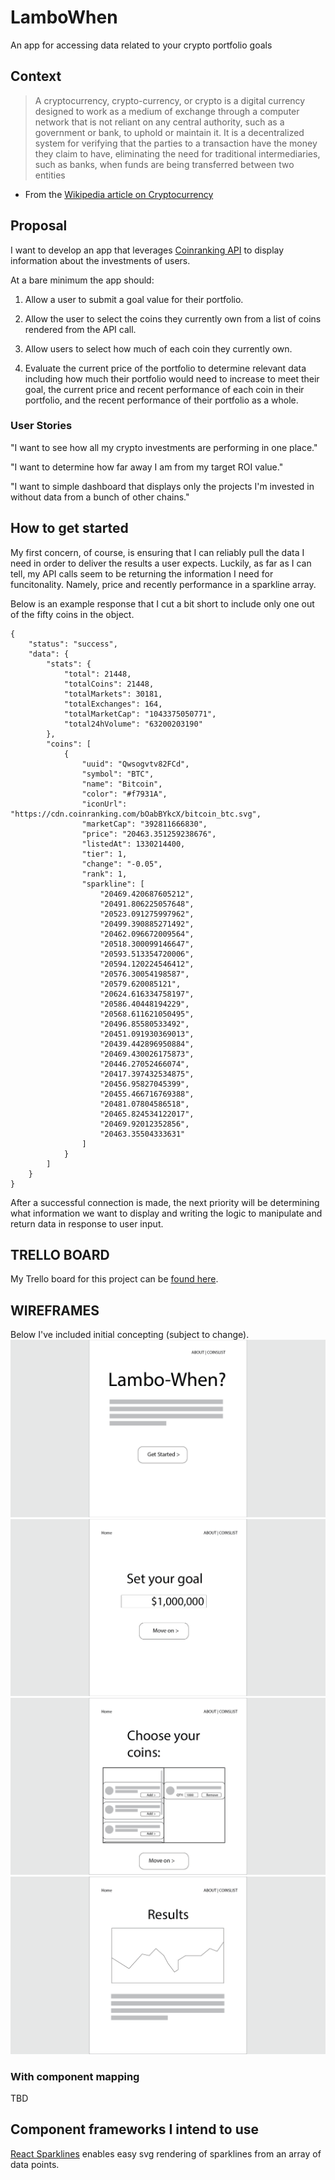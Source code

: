 # LamboWhen
An app for accessing data related to your crypto portfolio goals

## Context
> A cryptocurrency, crypto-currency, or crypto is a digital currency designed to work as a medium of exchange through a computer network that is not reliant on any central authority, such as a government or bank, to uphold or maintain it. It is a decentralized system for verifying that the parties to a transaction have the money they claim to have, eliminating the need for traditional intermediaries, such as banks, when funds are being transferred between two entities
- From the [Wikipedia article on Cryptocurrency](https://en.wikipedia.org/wiki/Knight%27s_tour)

## Proposal
I want to develop an app that leverages [Coinranking API](https://developers.coinranking.com/api) to display information about the investments of users.

At a bare minimum the app should:

1. Allow a user to submit a goal value for their portfolio.

2. Allow the user to select the coins they currently own from a list of coins rendered from the API call.

3. Allow users to select how much of each coin they currently own.

4. Evaluate the current price of the portfolio to determine relevant data including how much their portfolio would need to increase to meet their goal, the current price and recent performance of each coin in their portfolio, and the recent performance of their portfolio as a whole. 

### User Stories
"I want to see how all my crypto investments are performing in one place."

"I want to determine how far away I am from my target ROI value."

"I want to simple dashboard that displays only the projects I'm invested in without data from a bunch of other chains."

## How to get started
My first concern, of course, is ensuring that I can reliably pull the data I need in order to deliver the results a user expects. Luckily, as far as I can tell, my API calls seem to be returning the information I need for funcitonality. Namely, price and recently performance in a sparkline array.

Below is an example response that I cut a bit short to include only one out of the fifty coins in the object.

```
{
	"status": "success",
	"data": {
		"stats": {
			"total": 21448,
			"totalCoins": 21448,
			"totalMarkets": 30181,
			"totalExchanges": 164,
			"totalMarketCap": "1043375050771",
			"total24hVolume": "63200203190"
		},
		"coins": [
			{
				"uuid": "Qwsogvtv82FCd",
				"symbol": "BTC",
				"name": "Bitcoin",
				"color": "#f7931A",
				"iconUrl": "https://cdn.coinranking.com/bOabBYkcX/bitcoin_btc.svg",
				"marketCap": "392811666830",
				"price": "20463.351259238676",
				"listedAt": 1330214400,
				"tier": 1,
				"change": "-0.05",
				"rank": 1,
				"sparkline": [
					"20469.420687605212",
					"20491.806225057648",
					"20523.091275997962",
					"20499.390885271492",
					"20462.096672009564",
					"20518.300099146647",
					"20593.513354720006",
					"20594.120224546412",
					"20576.30054198587",
					"20579.620085121",
					"20624.616334758197",
					"20586.40448194229",
					"20568.611621050495",
					"20496.85580533492",
					"20451.091930369013",
					"20439.442896950884",
					"20469.430026175873",
					"20446.27052466074",
					"20417.397432534875",
					"20456.95827045399",
					"20455.466716769388",
					"20481.07804586518",
					"20465.824534122017",
					"20469.92012352856",
					"20463.35504333631"
				]
			}
		]
	}
}
```

After a successful connection is made, the next priority will be determining what information we want to display and writing the logic to manipulate and return data in response to user input. 

## TRELLO BOARD

My Trello board for this project can be [found here](https://trello.com/b/AOKz1Nkf/lambowhen).

## WIREFRAMES

Below I've included initial concepting (subject to change).
![Home](./proposalAssets/img/landing.png)
![Goal input](./proposalAssets/img/setGoal.png)
![Select coins input](./proposalAssets/img/setCoins.png)
![Results](./proposalAssets/img/results.png)

### With component mapping

TBD

## Component frameworks I intend to use

[React Sparklines](https://github.com/borisyankov/react-sparklines) enables easy svg rendering of sparklines from an array of data points. 


